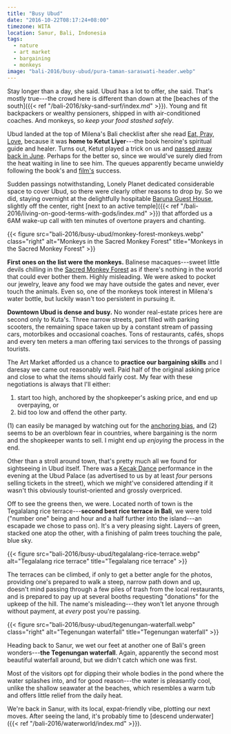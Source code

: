 ```yaml
---
title: "Busy Ubud"
date: "2016-10-22T08:17:24+08:00"
timezone: WITA
location: Sanur, Bali, Indonesia
tags:
  - nature
  - art market
  - bargaining
  - monkeys
image: "bali-2016/busy-ubud/pura-taman-saraswati-header.webp"
---
```


Stay longer than a day, she said. Ubud has a lot to offer, she said. That's mostly true---the crowd here is different than down at the [beaches of the south]({{< ref "/bali-2016/sky-sand-surf/index.md" >}}). Young and fit backpackers or wealthy pensioners, shipped in with air-conditioned coaches. And monkeys, so _keep your food stashed safely_.

<!--more-->

Ubud landed at the top of Milena's Bali checklist after she read [Eat, Pray, Love](https://www.amazon.com/Eat-Pray-Love-10th-Anniversary-Everything-ebook/dp/B000PDYVVG/), because it was __home to Ketut Liyer__---the book heroine's spiritual guide and healer. Turns out, Ketut played a trick on us and [passed away back in June](https://coconuts.co/bali/lifestyle/ketut-liyer-balinese-medicine-man-featured-eat-pray-love-passes-away/). Perhaps for the better so, since we would've surely died from the heat waiting in line to see him. The queues apparently became unwieldy following the book's and [film's](https://www.imdb.com/title/tt0879870/) success.

Sudden passings notwithstanding, Lonely Planet dedicated considerable space to cover Ubud, so there were clearly other reasons to drop by. So we did, staying overnight at the delightfully hospitable [Baruna Guest House](https://www.booking.com/hotel/id/baruna-guest-house.en-gb.html), slightly off the center, right [next to an active temple]({{< ref "/bali-2016/living-on-good-terms-with-gods/index.md" >}}) that afforded us a 6AM wake-up call with ten minutes of overtone prayers and chanting.

{{< figure src="bali-2016/busy-ubud/monkey-forest-monkeys.webp" class="right" alt="Monkeys in the Sacred Monkey Forest" title="Monkeys in the Sacred Monkey Forest" >}}

__First ones on the list were the monkeys.__ Balinese macaques---sweet little devils chilling in the [Sacred Monkey Forest](https://www.lonelyplanet.com/indonesia/bali/ubud/sights/parks-gardens/sacred-monkey-forest-sanctuary) as if there's nothing in the world that could ever bother them. Highly misleading. We were asked to pocket our jewelry, leave any food we may have outside the gates and never, ever touch the animals. Even so, one of the monkeys took interest in Milena's water bottle, but luckily wasn't too persistent in pursuing it.

__Downtown Ubud is dense and busy.__ No wonder real-estate prices here are second only to Kuta's. Three narrow streets, part filled with parking scooters, the remaining space taken up by a constant stream of passing cars, motorbikes and occasional coaches. Tons of restaurants, cafés, shops and every ten meters a man offering taxi services to the throngs of passing tourists.

The Art Market afforded us a chance to __practice our bargaining skills__ and I daresay we came out reasonably well. Paid half of the original asking price and close to what the items should fairly cost. My fear with these negotiations is always that I'll either:

1. start too high, anchored by the shopkeeper's asking price, and end up overpaying, or
1. bid too low and offend the other party.

(1) can easily be managed by watching out for the [anchoring bias](https://en.wikipedia.org/wiki/Anchoring), and (2) seems to be an overblown fear in countries, where bargaining is the norm and the shopkeeper wants to sell. I might end up _enjoying_ the process in the end.

Other than a stroll around town, that's pretty much all we found for sightseeing in Ubud itself. There was a [Kecak Dance](https://en.wikipedia.org/wiki/Kecak) performance in the evening at the Ubud Palace (as advertised to us by at least _four_ persons selling tickets in the street), which we might've considered attending if it wasn't this obviously tourist-oriented and grossly overpriced.

Off to see the greens then, we were. Located north of town is the Tegalalang rice terrace---__second best rice terrace in Bali__, we were told ("number one" being and hour and a half further into the island---an escapade we chose to pass on). It's a very pleasing sight. Layers of green, stacked one atop the other, with a finishing of palm trees touching the pale, blue sky.

{{< figure src="bali-2016/busy-ubud/tegalalang-rice-terrace.webp" alt="Tegalalang rice terrace" title="Tegalalang rice terrace" >}}

The terraces can be climbed, if only to get a better angle for the photos, providing one's prepared to walk a steep, narrow path down and up, doesn't mind passing through a few piles of trash from the local restaurants, and is prepared to pay up at several booths requesting "donations" for the upkeep of the hill. The name's misleading---they won't let anyone through without payment, at _every_ post you're passing.

{{< figure src="bali-2016/busy-ubud/tegenungan-waterfall.webp" class="right" alt="Tegenungan waterfall" title="Tegenungan waterfall" >}}

Heading back to Sanur, we wet our feet at another one of Bali's green wonders---__the Tegenungan waterfall__. Again, apparently the second most beautiful waterfall around, but we didn't catch which one was first.

Most of the visitors opt for dipping their whole bodies in the pond where the water splashes into, and for good reason---the water is pleasantly cool, unlike the shallow seawater at the beaches, which resembles a warm tub and offers little relief from the daily heat.

We're back in Sanur, with its local, expat-friendly vibe, plotting our next moves. After seeing the land, it's probably time to [descend underwater]({{< ref "/bali-2016/waterworld/index.md" >}}).
